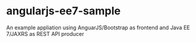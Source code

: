 angularjs-ee7-sample
====================

An example appliation using AnguarJS/Bootstrap as frontend and Java EE 7/JAXRS as REST API producer
